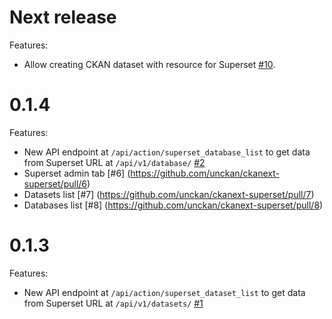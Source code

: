 # Next release

Features:
 - Allow creating CKAN dataset with resource for Superset [#10](https://github.com/unckan/ckanext-superset/pull/10).

# 0.1.4

Features:

 - New API endpoint at `/api/action/superset_database_list` to get data from Superset URL at `/api/v1/database/`
  [#2](https://github.com/unckan/ckanext-superset/pull/2)
 - Superset admin tab [#6] (https://github.com/unckan/ckanext-superset/pull/6)
 - Datasets list [#7] (https://github.com/unckan/ckanext-superset/pull/7)
 - Databases list [#8] (https://github.com/unckan/ckanext-superset/pull/8)

# 0.1.3

Features:

 - New API endpoint at `/api/action/superset_dataset_list` to get data from Superset URL at `/api/v1/datasets/`
   [#1](https://github.com/unckan/ckanext-superset/pull/1)
